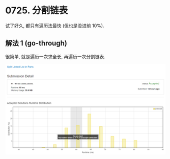 # 0725. 分割链表

试了好久, 都只有遍历法最快 (但也是没进前 10%).

## 解法 1 (go-through)

很简单, 就是遍历一次求全长, 再遍历一次分割链表.

![成绩](./assets/go-through.png)